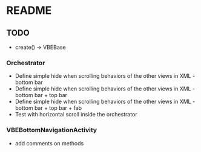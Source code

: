 # README

## TODO

- create() -> VBEBase

### Orchestrator

- Define simple hide when scrolling behaviors of the other views in XML - bottom bar
- Define simple hide when scrolling behaviors of the other views in XML - bottom bar + top bar
- Define simple hide when scrolling behaviors of the other views in XML - bottom bar + top bar + fab
- Test with horizontal scroll inside the orchestrator


### VBEBottomNavigationActivity

- add comments on methods